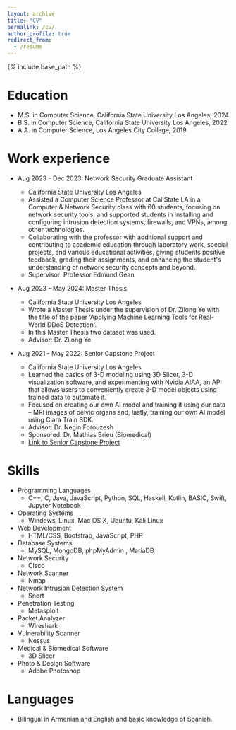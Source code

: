 ```yaml
---
layout: archive
title: "CV"
permalink: /cv/
author_profile: true
redirect_from:
  - /resume
---
```


{% include base_path %}

Education
======
* M.S. in Computer Science, California State University Los Angeles, 2024
* B.S. in Computer Science, California State University Los Angeles, 2022
* A.A. in Computer Science, Los Angeles City College, 2019

Work experience
======
* Aug 2023 - Dec 2023: Network Security Graduate Assistant
  * California State University Los Angeles
  * Assisted a Computer Science Professor at Cal State LA in a Computer & Network Security class with 60 students, focusing on network security tools, and supported students in installing and configuring intrusion detection systems, firewalls, and VPNs, among other technologies.
  * Collaborating with the professor with additional support and contributing to academic education through laboratory work, special projects, and various educational activities, giving students positive feedback, grading their assignments, and enhancing the student's understanding of network security concepts and beyond. 
  * Supervisor: Professor Edmund Gean

* Aug 2023 - May 2024: Master Thesis
  * California State University Los Angeles
  * Wrote a Master Thesis under the supervision of Dr. Zilong Ye with the title of the paper ‘Applying Machine Learning Tools for Real-World DDoS Detection'.
  * In this Master Thesis two dataset was used.
  * Advisor: Dr. Zilong Ye

* Aug 2021 - May 2022: Senior Capstone Project 
  * California State University Los Angeles
  * Learned the basics of 3-D modeling using 3D Slicer, 3-D visualization software, and experimenting with Nvidia AIAA, an API that allows users to conveniently create 3-D model objects using trained data to automate it.
  * Focused on creating our own AI model and training it using our data – MRI images of pelvic organs and, lastly, training our own AI model using Clara Train SDK. 
  * Advisor: Dr. Negin Forouzesh
  * Sponsored: Dr. Mathias Brieu (Biomedical)
  * [Link to Senior Capstone Project](https://csns.cysun.org/department/cs/project/view?id=7873479)
  
Skills
======
* Programming Languages
  * C++, C, Java, JavaScript, Python, SQL, Haskell, Kotlin, BASIC, Swift, Jupyter Notebook
* Operating Systems
  * Windows, Linux, Mac OS X, Ubuntu, Kali Linux
* Web Development
  * HTML/CSS, Bootstrap, JavaScript, PHP
* Database Systems
  * MySQL, MongoDB, phpMyAdmin , MariaDB
* Network Security
  * Cisco
* Network Scanner
  * Nmap
* Network Intrusion Detection System
  * Snort
* Penetration Testing
  * Metasploit
* Packet Analyzer
  * Wireshark
* Vulnerability Scanner
  * Nessus
* Medical & Biomedical Software
  * 3D Slicer
* Photo & Design Software
  * Adobe Photoshop
       
Languages
======
* Bilingual in Armenian and English and basic knowledge of Spanish.
  

